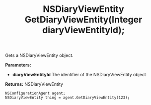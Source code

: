 ﻿---
uid: crmscript_ref_NSConfigurationAgent_GetDiaryViewEntity
title: NSDiaryViewEntity GetDiaryViewEntity(Integer diaryViewEntityId);
intellisense: NSConfigurationAgent.GetDiaryViewEntity
keywords: NSConfigurationAgent, GetDiaryViewEntity
so.topic: reference
---

Gets a NSDiaryViewEntity object.

**Parameters:**
 - **diaryViewEntityId** The identifier of the NSDiaryViewEntity object

**Returns:** NSDiaryViewEntity

```crmscript
NSConfigurationAgent agent;
NSDiaryViewEntity thing = agent.GetDiaryViewEntity(123);
```

